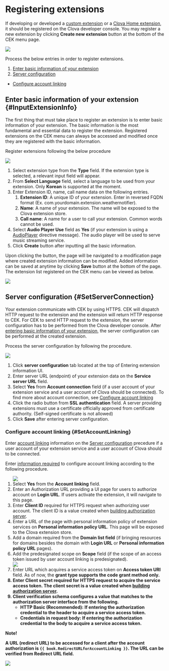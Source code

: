 # Registering extensions
If developing or developed a [custom extension](/CEK/Guides/Build_Custom_Extension.md) or a [Clova Home extension](/CEK/Guides/Build_Clova_Home_Extension.md), it should be registered on the Clova developer console. You may register a new extension by clicking **Create new extension** button at the bottom of the CEK menu page.

![](/DevConsole/Resources/Images/DevConsole-First_Look_of_Extension_list.png)

Process the below entries in order to register extensions.

1. [Enter basic information of your extension](#InputExtensionInfo)
2. [Server configuration](#SetServerConnection)
  * [Configure account linking](#SetAccountLinkning)

## Enter basic information of your extension {#InputExtensionInfo}

The first thing that must take place to register an extension is to enter basic information of your extension. The basic information is the most fundamental and essential data to register the extension. Registered extensions on the CEK menu can always be accessed and modified once they are registered with the basic information.

Register extensions following the below procedure

![](/DevConsole/Resources/Images/DevConsole-Create_New_Extension.png)

<ol>
  <li>Select extension type from the <strong>Type</strong> field. If the extension type is selected, a relevant input field will appear.</li>
  <li>From <strong>Select Language</strong> field, select a language to be used from your extension. Only <strong>Korean</strong> is supported at the moment.</li>
  <li>Enter Extension ID, name, call name data on the following entries.
    <ol>
      <li><strong>Extension ID</strong>: A unique ID of your extension. Enter in reversed FQDN format (Ex. com.yourdomain.extension.weathernotifier).</li>
      <li><strong>Name</strong>: A name of your extension. The name will be exposed to the Clova extension store.</li>
      <li><strong>Call name</strong>: A name for a user to call your extension. Common words cannot be used.</li>
    </ol>
  </li>
  <li>Select <strong>Audio Player Use</strong> field as <strong>Yes</strong> (if your extension is using a <a href="/CIC/References/CICInterface/AudioPlayer.html">AudioPlayer</a> directive message). The audio player will be used to serve music streaming service.</li>
  <li>Click <strong>Create</strong> button after inputting all the basic information.</li>
</ol>

Upon clicking the button, the page will be navigated to a modification page where created extension information can be modified. Added information can be saved at anytime by clicking **Save** button at the bottom of the page. The extension list registered on the CEK menu can be viewed as below.

![](/DevConsole/Resources/Images/DevConsole-Extension_list_after_Creation.png)

## Server configuration {#SetServerConnection}

Your extension communicate with CEK by using HTTPS. CEK will dispatch HTTP request to the extension and the extension will return HTTP response to CEK. For CEK to send HTTP request to the extension, the server configuration has to be performed from the Clova developer console. After [entering basic information of your extension](#InputExtensionInfo), the server configuration can be performed at the created extension.

Process the server configuration by following the procedure.

![](/DevConsole/Resources/Images/DevConsole-Extension_Server_Settings.png)

<ol>
  <li>Click <strong>server configuration</strong> tab located at the top of Entering extension information UI.</li>
  <li>Enter server URL (endpoint) of your extension data on the <strong>Service server URL</strong> field.</li>
  <li>Select <strong>Yes</strong> from <strong>Account connection</strong> field (if a user account of your extension service and a user account of Clova should be connected). To find more about account connection, see <a href="#SetAccountLinking">Configure account linking</a> </li>
  <li>Click the radio button from <strong>SSL authentication</strong> field. A server providing extensions must use a certificate officially approved from certificate authority. (Self-signed certificate is not allowed)</li>
  <li>Click <strong>Save</strong> after entering server configuration.</li>
</ol>

### Configure account linking {#SetAccountLinkning}

Enter [account linking](/CEK/Guides/LinkUserAccount.md) information on the [Server configuration](#SetServerConnection) precedure if a user account of your extension service and a user account of Clova should to be connected.

Enter [information required](/CEK/Guides/LinkUserAccount.md#RegisterAccountLinkingInfo) to configure account linking according to the following procedure.

<ol>
  <img src="/DevConsole/Resources/Images/DevConsole-Extension_Accoun_Linking_Settings_1.png" />
  <li>Select <strong>Yes</strong> from the <strong>Account linking</strong> field. </li>
  <li>Enter an Authorization URL providing a UI page for users to authorize account on <strong>Login URL</strong>. If users activate the extension, it will navigate to this page. </li>
  <li>Enter <strong>Client ID</strong> required for HTTPS request when authorizing user account. The client ID is a value created when <a href="/CEK/Guides/LinkUserAccount.html#BuildAuthServer">building authorization server</a>.</li>
  <li>Enter a URL of the page with personal information policy of extension services on <strong>Personal information policy URL</strong>. This page will be exposed to the Clova extension store.</li>
  <li>Add a domain required from the <strong>Domain list field</strong> (if bringing resources for domains besides the domain with <strong>Login URL</strong> or <strong>Personal information policy URL</strong> pages).</li>
  <li>Add the predesignated scope on <strong>Scope</strong> field (if the scope of an access token issued by user account linking is predesignated).</li>
  <img src="/DevConsole/Resources/Images/DevConsole-Extension_Accoun_Linking_Settings_2.png" />
  <li>Enter URL which acquires a service access token on <strong>Access token URI</strong> field. As of now, the <strong>grant type supports the code grant method only.</li>
  <li>Enter <strong>Client secret</strong> required for HTTPS request to acquire the service access token. The client secret is a value created when <a href="/CEK/Guides/LinkUserAccount.html#BuildAuthServer">building authorization server</a>.</li>
  <li><strong>Client verification schema</strong> configures a value that matches to the authorization server interface from the following.
    <ul>
      <li><strong>HTTP Basic (Recommended)</strong>: If entering the authorization credential to the header to acquire a service access token.</li>
      <li><strong>Credentials in request body</strong>: If entering the authorization credential to the body to acquire a service access token.</li>
    </ul>
  </li>
</ol>

<div id="RedirectURI" class="note">
  <p><strong>Note!</strong></p>
  <p>A URL (redirect URL) to be accessed for a client after the account authorization is <code>{{ book.RedirectURLforAccountLinking }}</code>. The URL can be verified from <strong>Redirect URL</strong> field.</strong></p>
  <img src="/DevConsole/Resources/Images/DevConsole-Redirect_URL_for_Extension_Accoun_Linking.png" />
</div>
